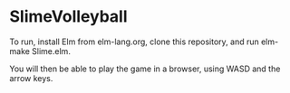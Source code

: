 # SlimeVolleyball


To run, install Elm from elm-lang.org, clone this repository, and run elm-make Slime.elm.

You will then be able to play the game in a browser, using WASD and the arrow keys.
